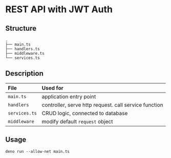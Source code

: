 # REST API with JWT Auth

## Structure
```
.
├── main.ts
├── handlers.ts
├── middleware.ts
└── services.ts
```
## Description
| File | Used for| 
| :-- | :-- |
|`main.ts`| application entry point|
|`handlers`| controller, serve http request. call service function |
|`services.ts`| CRUD logic, connected to database |
|`middleware`| modify default `request` object|

## Usage
```
deno run --allow-net main.ts
```